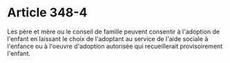 # Article 348-4

Les père et mère ou le conseil de famille peuvent consentir à l'adoption de l'enfant en laissant le choix de l'adoptant au service de l'aide sociale à l'enfance ou à l'oeuvre d'adoption autorisée qui recueillerait provisoirement l'enfant.
